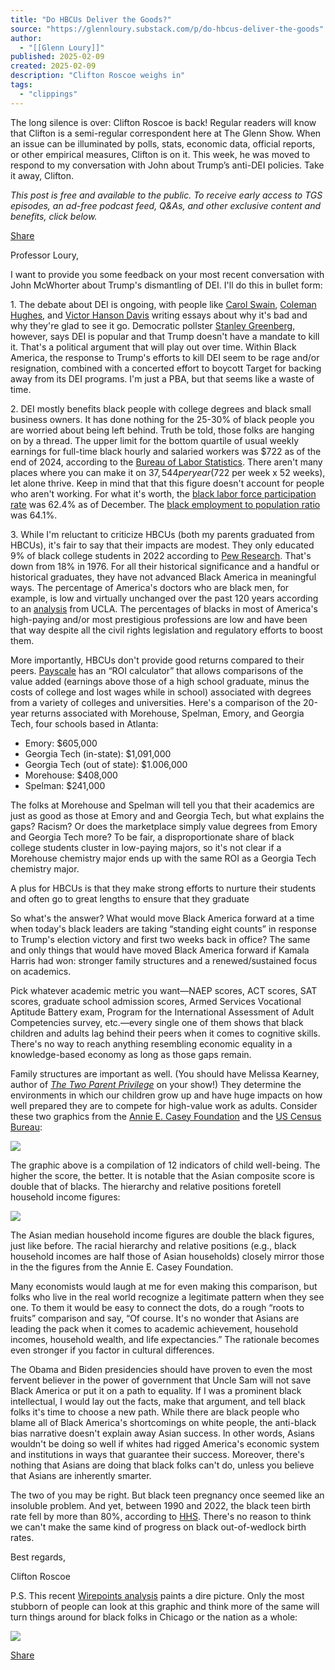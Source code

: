 ```yaml
---
title: "Do HBCUs Deliver the Goods?"
source: "https://glennloury.substack.com/p/do-hbcus-deliver-the-goods"
author:
  - "[[Glenn Loury]]"
published: 2025-02-09
created: 2025-02-09
description: "Clifton Roscoe weighs in"
tags:
  - "clippings"
---
```

The long silence is over: Clifton Roscoe is back! Regular readers will know that Clifton is a semi-regular correspondent here at The Glenn Show. When an issue can be illuminated by polls, stats, economic data, official reports, or other empirical measures, Clifton is on it. This week, he was moved to respond to my conversation with John about Trump’s anti-DEI policies. Take it away, Clifton.

*This post is free and available to the public. To receive early access to TGS episodes, an ad-free podcast feed, Q&As, and other exclusive content and benefits, click below.*

[Share](https://glennloury.substack.com/p/do-hbcus-deliver-the-goods?utm_source=substack&utm_medium=email&utm_content=share&action=share&token=eyJ1c2VyX2lkIjoxMjMwNTgyMiwicG9zdF9pZCI6MTU2NDgxNDEwLCJpYXQiOjE3MzkxMjU2MjMsImV4cCI6MTc0MTcxNzYyMywiaXNzIjoicHViLTI1OTA0NCIsInN1YiI6InBvc3QtcmVhY3Rpb24ifQ.ow5MhNNyvJaMYdM1Rt_0ogXri6_pbWd9zrhiXiyNpbc)

Professor Loury,

I want to provide you some feedback on your most recent conversation with John McWhorter about Trump's dismantling of DEI. I'll do this in bullet form:

1\. The debate about DEI is ongoing, with people like [Carol Swain](https://katiecouric.com/news/opinion/end-of-dei-benefits-carol-swain/), [Coleman Hughes](https://www.thefp.com/p/coleman-hughes-the-end-of-dei), and [Victor Hanson Davis](https://amgreatness.com/2025/02/03/the-problems-with-dei-that-frighten-the-public/) writing essays about why it's bad and why they're glad to see it go. Democratic pollster [Stanley Greenberg](https://prospect.org/politics/2025-02-03-what-is-donald-trumps-mandate/), however, says DEI is popular and that Trump doesn't have a mandate to kill it. That's a political argument that will play out over time. Within Black America, the response to Trump's efforts to kill DEI seem to be rage and/or resignation, combined with a concerted effort to boycott Target for backing away from its DEI programs. I'm just a PBA, but that seems like a waste of time.

2\. DEI mostly benefits black people with college degrees and black small business owners. It has done nothing for the 25-30% of black people you are worried about being left behind. Truth be told, those folks are hanging on by a thread. The upper limit for the bottom quartile of usual weekly earnings for full-time black hourly and salaried workers was $722 as of the end of 2024, according to the [Bureau of Labor Statistics](https://www.bls.gov/news.release/wkyeng.t05.htm). There aren't many places where you can make it on $37,544 per year ($722 per week x 52 weeks), let alone thrive. Keep in mind that that this figure doesn't account for people who aren't working. For what it's worth, the [black labor force participation rate](https://fred.stlouisfed.org/series/LNS11300006) was 62.4% as of December. The [black employment to population ratio](https://fred.stlouisfed.org/series/LNS11300006) was 64.1%.

3\. While I'm reluctant to criticize HBCUs (both my parents graduated from HBCUs), it's fair to say that their impacts are modest. They only educated 9% of black college students in 2022 according to [Pew Research](https://www.pewresearch.org/short-reads/2024/10/02/a-look-at-historically-black-colleges-and-universities-in-the-u-s/). That's down from 18% in 1976. For all their historical significance and a handful or historical graduates, they have not advanced Black America in meaningful ways. The percentage of America's doctors who are black men, for example, is low and virtually unchanged over the past 120 years according to an [analysis](https://newsroom.ucla.edu/releases/proportion-black-physicians-little-change) from UCLA. The percentages of blacks in most of America's high-paying and/or most prestigious professions are low and have been that way despite all the civil rights legislation and regulatory efforts to boost them.

More importantly, HBCUs don't provide good returns compared to their peers. [Payscale](https://www.payscale.com/college-roi) has an “ROI calculator” that allows comparisons of the value added (earnings above those of a high school graduate, minus the costs of college and lost wages while in school) associated with degrees from a variety of colleges and universities. Here's a comparison of the 20-year returns associated with Morehouse, Spelman, Emory, and Georgia Tech, four schools based in Atlanta:

- Emory: $605,000
- Georgia Tech (in-state): $1,091,000
- Georgia Tech (out of state): $1.006,000
- Morehouse: $408,000
- Spelman: $241,000

The folks at Morehouse and Spelman will tell you that their academics are just as good as those at Emory and and Georgia Tech, but what explains the gaps? Racism? Or does the marketplace simply value degrees from Emory and Georgia Tech more? To be fair, a disproportionate share of black college students cluster in low-paying majors, so it's not clear if a Morehouse chemistry major ends up with the same ROI as a Georgia Tech chemistry major.

A plus for HBCUs is that they make strong efforts to nurture their students and often go to great lengths to ensure that they graduate

So what's the answer? What would move Black America forward at a time when today's black leaders are taking “standing eight counts” in response to Trump's election victory and first two weeks back in office? The same and only things that would have moved Black America forward if Kamala Harris had won: stronger family structures and a renewed/sustained focus on academics.

Pick whatever academic metric you want—NAEP scores, ACT scores, SAT scores, graduate school admission scores, Armed Services Vocational Aptitude Battery exam, Program for the International Assessment of Adult Competencies survey, etc.—every single one of them shows that black children and adults lag behind their peers when it comes to cognitive skills. There's no way to reach anything resembling economic equality in a knowledge-based economy as long as those gaps remain.

Family structures are important as well. (You should have Melissa Kearney, author of *[The Two Parent Privilege](https://www.amazon.com/Two-Parent-Privilege-Americans-Stopped-Getting/dp/0226817784/ref=sr_1_1?crid=1NHRUQ2TCBT9R&dib=eyJ2IjoiMSJ9.dz5a4x6-iU2iMt7uHM2-GFO4f0nITcj6exfBYMcPdtpbpXUM7IcFFEcndWGQ1WlmDW9Rdec2RrAW6k2N24EyqBzFAkGwpldkPyTttxLq4YfDTfArzsaJ-3h7ET5lFcnLHZVQRfsTPIBaU7DnIMY-rnBiEPy0tMB14nnCPFW-BQ3y6r-5-3hug04ayHzkLVNmhVS8IVIP65AnfhwImpoRzi3T7ue_f87IOn72L4pu3IE.Ih4cBRjnKH6QafjuxATB1p-VARpo2C8Fue8jlK1Flxs&dib_tag=se&keywords=two+parent+privilege&qid=1738807598&sprefix=two+parent+privilege%2Caps%2C104&sr=8-1)* on your show!) They determine the environments in which our children grow up and have huge impacts on how well prepared they are to compete for high-value work as adults. Consider these two graphics from the [Annie E. Casey Foundation](https://www.aecf.org/resources/2024-race-for-results) and the [US Census Bureau](https://www.census.gov/library/visualizations/2024/demo/p60-282.html):

![](https://substackcdn.com/image/fetch/w_1456,c_limit,f_auto,q_auto:good,fl_progressive:steep/https%3A%2F%2Fsubstack-post-media.s3.amazonaws.com%2Fpublic%2Fimages%2Fd167193f-bd72-429e-98c7-7a3f119bb92f_699x366.jpeg)

The graphic above is a compilation of 12 indicators of child well-being. The higher the score, the better. It is notable that the Asian composite score is double that of blacks. The hierarchy and relative positions foretell household income figures:

![](https://substackcdn.com/image/fetch/w_1456,c_limit,f_auto,q_auto:good,fl_progressive:steep/https%3A%2F%2Fsubstack-post-media.s3.amazonaws.com%2Fpublic%2Fimages%2F5c7047bb-ecb4-4163-97aa-d7d74d27028b_1280x943.png)

The Asian median household income figures are double the black figures, just like before. The racial hierarchy and relative positions (e.g., black household incomes are half those of Asian households) closely mirror those in the the figures from the Annie E. Casey Foundation.

Many economists would laugh at me for even making this comparison, but folks who live in the real world recognize a legitimate pattern when they see one. To them it would be easy to connect the dots, do a rough “roots to fruits” comparison and say, “Of course. It's no wonder that Asians are leading the pack when it comes to academic achievement, household incomes, household wealth, and life expectancies.” The rationale becomes even stronger if you factor in cultural differences.

The Obama and Biden presidencies should have proven to even the most fervent believer in the power of government that Uncle Sam will not save Black America or put it on a path to equality. If I was a prominent black intellectual, I would lay out the facts, make that argument, and tell black folks it's time to choose a new path. While there are black people who blame all of Black America's shortcomings on white people, the anti-black bias narrative doesn't explain away Asian success. In other words, Asians wouldn't be doing so well if whites had rigged America's economic system and institutions in ways that guarantee their success. Moreover, there's nothing that Asians are doing that black folks can't do, unless you believe that Asians are inherently smarter.

The two of you may be right. But black teen pregnancy once seemed like an insoluble problem. And yet, between 1990 and 2022, the black teen birth rate fell by more than 80%, according to [HHS](https://opa.hhs.gov/adolescent-health/adolescent-sexual-and-reproductive-health/data-and-statistics-on-adolescent-sexual-and-reproductive-health). There's no reason to think we can't make the same kind of progress on black out-of-wedlock birth rates.

Best regards,

Clifton Roscoe

P.S. This recent [Wirepoints analysis](https://wirepoints.org/nations-report-card-results-are-in-illinoisans-spend-billions-more-on-education-yet-2024-reading-results-are-still-below-2019-levels-wirepoints/) paints a dire picture. Only the most stubborn of people can look at this graphic and think more of the same will turn things around for black folks in Chicago or the nation as a whole:

![](https://substackcdn.com/image/fetch/w_1456,c_limit,f_auto,q_auto:good,fl_progressive:steep/https%3A%2F%2Fsubstack-post-media.s3.amazonaws.com%2Fpublic%2Fimages%2F023053c8-3eb5-4cfc-9f27-085a648c7dae_1203x657.png)

[Share](https://glennloury.substack.com/p/do-hbcus-deliver-the-goods?utm_source=substack&utm_medium=email&utm_content=share&action=share&token=eyJ1c2VyX2lkIjoxMjMwNTgyMiwicG9zdF9pZCI6MTU2NDgxNDEwLCJpYXQiOjE3MzkxMjU2MjMsImV4cCI6MTc0MTcxNzYyMywiaXNzIjoicHViLTI1OTA0NCIsInN1YiI6InBvc3QtcmVhY3Rpb24ifQ.ow5MhNNyvJaMYdM1Rt_0ogXri6_pbWd9zrhiXiyNpbc)